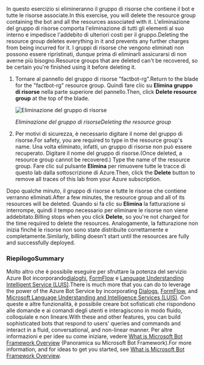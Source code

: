 <span data-ttu-id="6e98d-101">In questo esercizio si elimineranno il gruppo di risorse che contiene il bot e tutte le risorse associate.</span><span class="sxs-lookup"><span data-stu-id="6e98d-101">In this exercise, you will delete the resource group containing the bot and all the resources associated with it.</span></span> <span data-ttu-id="6e98d-102">L'eliminazione del gruppo di risorse comporta l'eliminazione di tutti gli elementi al suo interno e impedisce l'addebito di ulteriori costi per il gruppo.</span><span class="sxs-lookup"><span data-stu-id="6e98d-102">Deleting the resource group deletes everything in it and prevents any further charges from being incurred for it.</span></span> <span data-ttu-id="6e98d-103">I gruppi di risorse che vengono eliminati non possono essere ripristinati, dunque prima di eliminarli assicurarsi di non averne più bisogno.</span><span class="sxs-lookup"><span data-stu-id="6e98d-103">Resource groups that are deleted can't be recovered, so be certain you're finished using it before deleting it.</span></span>

1. <span data-ttu-id="6e98d-104">Tornare al pannello del gruppo di risorse "factbot-rg".</span><span class="sxs-lookup"><span data-stu-id="6e98d-104">Return to the blade for the "factbot-rg" resource group.</span></span> <span data-ttu-id="6e98d-105">Quindi fare clic su **Elimina gruppo di risorse** nella parte superiore del pannello.</span><span class="sxs-lookup"><span data-stu-id="6e98d-105">Then, click **Delete resource group** at the top of the blade.</span></span>

    ![Eliminazione del gruppo di risorse](../images/delete-resource-group.png)

    <span data-ttu-id="6e98d-107">_Eliminazione del gruppo di risorse_</span><span class="sxs-lookup"><span data-stu-id="6e98d-107">_Deleting the resource group_</span></span>

1. <span data-ttu-id="6e98d-108">Per motivi di sicurezza, è necessario digitare il nome del gruppo di risorse.</span><span class="sxs-lookup"><span data-stu-id="6e98d-108">For safety, you are required to type in the resource group's name.</span></span> <span data-ttu-id="6e98d-109">Una volta eliminato, infatti, un gruppo di risorse non può essere recuperato. Digitare il nome del gruppo di risorse.</span><span class="sxs-lookup"><span data-stu-id="6e98d-109">(Once deleted, a resource group cannot be recovered.) Type the name of the resource group.</span></span> <span data-ttu-id="6e98d-110">Fare clic sul pulsante **Elimina** per rimuovere tutte le tracce di questo lab dalla sottoscrizione di Azure.</span><span class="sxs-lookup"><span data-stu-id="6e98d-110">Then, click the **Delete** button to remove all traces of this lab from your Azure subscription.</span></span>

<span data-ttu-id="6e98d-111">Dopo qualche minuto, il gruppo di risorse e tutte le risorse che contiene verranno eliminati.</span><span class="sxs-lookup"><span data-stu-id="6e98d-111">After a few minutes, the resource group and all of its resources will be deleted.</span></span> <span data-ttu-id="6e98d-112">Quando si fa clic su **Elimina** la fatturazione si interrompe, quindi il tempo necessario per eliminare le risorse non viene addebitato.</span><span class="sxs-lookup"><span data-stu-id="6e98d-112">Billing stops when you click **Delete**, so you're not charged for the time required to delete the resources.</span></span> <span data-ttu-id="6e98d-113">Analogamente, la fatturazione non inizia finché le risorse non sono state distribuite correttamente e completamente.</span><span class="sxs-lookup"><span data-stu-id="6e98d-113">Similarly, billing doesn't start until the resources are fully and successfully deployed.</span></span>

### <a name="summary"></a><span data-ttu-id="6e98d-114">Riepilogo</span><span class="sxs-lookup"><span data-stu-id="6e98d-114">Summary</span></span>

<span data-ttu-id="6e98d-115">Molto altro che è possibile eseguire per sfruttare la potenza del servizio Azure Bot incorporando[dialoghi](http://aihelpwebsite.com/Blog/EntryId/9/Introduction-To-Using-Dialogs-With-The-Microsoft-Bot-Framework), [FormFlow](https://blogs.msdn.microsoft.com/uk_faculty_connection/2016/07/14/building-a-microsoft-bot-using-microsoft-bot-framework-using-formflow/) e [Language Understanding Intelligent Service (LUIS)](https://docs.botframework.com/node/builder/guides/understanding-natural-language/).</span><span class="sxs-lookup"><span data-stu-id="6e98d-115">There is much more that you can do to leverage the power of the Azure Bot Service by incorporating [Dialogs](http://aihelpwebsite.com/Blog/EntryId/9/Introduction-To-Using-Dialogs-With-The-Microsoft-Bot-Framework), [FormFlow](https://blogs.msdn.microsoft.com/uk_faculty_connection/2016/07/14/building-a-microsoft-bot-using-microsoft-bot-framework-using-formflow/), and [Microsoft Language Understanding and Intelligence Services (LUIS)](https://docs.botframework.com/node/builder/guides/understanding-natural-language/).</span></span> <span data-ttu-id="6e98d-116">Con queste e altre funzionalità, è possibile creare bot sofisticati che rispondono alle domande e ai comandi degli utenti e interagiscono in modo fluido, colloquiale e non lineare.</span><span class="sxs-lookup"><span data-stu-id="6e98d-116">With these and other features, you can build sophisticated bots that respond to users' queries and commands and interact in a fluid, conversational, and non-linear manner.</span></span> <span data-ttu-id="6e98d-117">Per altre informazioni e per idee su come iniziare, vedere [What is Microsoft Bot Framework Overview](https://blogs.msdn.microsoft.com/uk_faculty_connection/2016/04/05/what-is-microsoft-bot-framework-overview/) (Panoramica su Microsoft Bot Framework).</span><span class="sxs-lookup"><span data-stu-id="6e98d-117">For more information, and for ideas to get you started, see [What is Microsoft Bot Framework Overview](https://blogs.msdn.microsoft.com/uk_faculty_connection/2016/04/05/what-is-microsoft-bot-framework-overview/).</span></span>